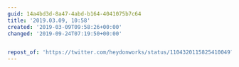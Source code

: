 ```yaml
---
guid: 14a4bd3d-8a47-4abd-b164-4041075b7c64
title: '2019.03.09, 10:58'
created: '2019-03-09T09:58:26+00:00'
changed: '2019-09-24T07:19:50+00:00'


repost_of: 'https://twitter.com/heydonworks/status/1104320115825410049?s=19'
---
```


